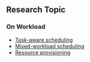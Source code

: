 ## Research Topic


### On Workload
- [Task-aware scheduling](./task-aware.md)
- [Mixed-workload scheduling](./mixed-workload.md)
- [Resource provisioning](./resource-provision.md)
